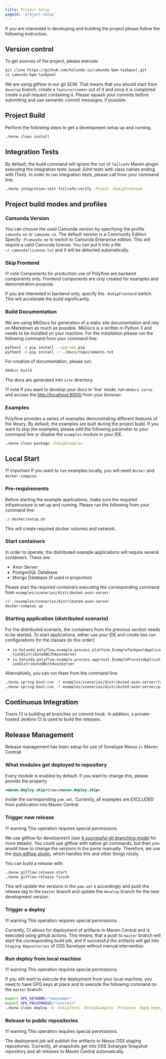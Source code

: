 ```yaml
---
title: Project Setup
pageId: 'project-setup'
---
```


If you are interested in developing and building the project please follow the following instruction.

## Version control

To get sources of the project, please execute:

```bash
git clone https://github.com/holunda-io/camunda-bpm-taskpool.git
cd camunda-bpm-taskpool
```

We are using gitflow in our git SCM. That means that you should start from `develop` branch,
create a `feature/<name>` out of it and once it is completed create a pull request containing
it. Please squash your commits before submitting and use semantic commit messages, if possible.

## Project Build

Perform the following steps to get a development setup up and running.

```bash
./mvnw clean install
```

## Integration Tests

By default, the build command will ignore the run of `failsafe` Maven plugin executing the integration tests
(usual JUnit tests with class names ending with ITest). In order to run integration tests, please
call from your command line:

```bash
./mvnw integration-test failsafe:verify -Pitest -DskipFrontend
```

## Project build modes and profiles

### Camunda Version

You can choose the used Camunda version by specifying the profile `camunda-ee` or `camunda-ce`. The default
version is a Community Edition. Specify `-Pcamunda-ee` to switch to Camunda Enterprise edition. This will
require a valid Camunda license. You can put it into a file `~/.camunda/license.txt` and it will be detected
automatically.

### Skip Frontend

!!! note
    Components for production use of Polyflow are backend components only. Frontend components are only created for examples and demonstration purpose.

If you are interested in backend only, specify the `-DskipFrontend` switch. This will accelerate the build
significantly.

### Build Documentation

We are using MkDocs for generation of a static site documentation and rely on Markdown as much as possible.
MkDocs is a written in Python 3 and needs to be installed on your machine. For the installation please run the following
command from your command line:

```bash
python3 -m pip install --upgrade pip
python3 -m pip install -r ./docs/requirements.txt
```

For creation of documentation, please run:

```bash
mkdocs build
```

The docs are generated into `site` directory.

!!! note
    If you want to develop your docs in 'live' mode, run `mkdocs serve` and access the [http://localhost:8000/](http://localhost:8000/) from your browser.

### Examples

Polyflow provides a series of examples demonstrating different features of the library. By default, the examples are
built during the project build. If you want to skip the examples, please add the following parameter to your command
line or disable the `examples` module in your IDE.

```bash
./mvnw clean package -DskipExamples
```

## Local Start

!!! important
    If you want to run examples locally, you will need `docker` and `docker-compose`.

### Pre-requirements

Before starting the example applications, make sure the required infrastructure is set up and running.
Please run the following from your command line:

```bash
./.docker/setup.sh
```

This will create required docker volumes and network.

### Start containers

In order to operate, the distributed example applications will require several containers. These are:

* Axon Server
* PostgreSQL Database
* Mongo Database (if used in projection)

Please start the required containers executing the corresponding command from `examples/scenarios/distributed-axon-server`:

```bash
cd ./examples/scenarios/distributed-axon-server
docker-compose up
```

### Starting application (distributed scenario)

For the distributed scenario, the containers from the previous section needs to be started.
To start applications, either use your IDE and create two run configurations for the classes (in this order):

* `io.holunda.polyflow.example.process.platform.ExampleTaskpoolApplicationDistributedWithAxonServer`
* `io.holunda.polyflow.example.process.approval.ExampleProcessApplicationDistributedWithAxonServer`

Alternatively, you can run them from the command line:

```bash
./mvnw spring-boot:run -f examples/scenarios/distributed-axon-server/taskpool-application
./mvnw spring-boot:run -f examples/scenarios/distributed-axon-server/process-application
```

## Continuous Integration

Travis CI is building all branches on commit hook. In addition, a private-hosted Jenkins CI
is used to build the releases.

## Release Management

Release management has been setup for use of Sonatype Nexus (= Maven Central)

### What modules get deployed to repository

Every module is enabled by default. If you want to change this, please provide the property

```xml
<maven.deploy.skip>true</maven.deploy.skip>
```

inside the corresponding `pom.xml`. Currently, all examples are _EXCLUDED_ from publication into Maven Central.

### Trigger new release

!!! warning
    This operation requires special permissions.

We use gitflow for development (see [A successful git branching model](http://nvie.com/posts/a-successful-git-branching-model/) for more details). You could use gitflow with native git commands, but then you would have to change the versions in the poms manually. Therefore, we use the [mvn gitflow plugin](https://github.com/aleksandr-m/gitflow-maven-plugin/), which handles this and other things nicely.

You can build a release with:

```bash
./mvnw gitflow:release-start
./mvnw gitflow:release-finish
```

This will update the versions in the `pom.xml` s accordingly and push the release tag to the `master` branch
and update the `develop` branch for the new development version.

### Trigger a deploy

!!! warning
    This operation requires special permissions.

Currently, CI allows for deployment of artifacts to Maven Central and is executed using github actions.
This means, that a push to `master` branch will start the corresponding build job, and if successful the
artifacts will get into `Staging Repositories` of OSS Sonatype without manual intervention.

### Run deploy from local machine

!!! warning
    This operation requires special permissions.

If you still want to execute the deployment from your local machine, you need to have GPG keys at place and
to execute the following command on the `master` branch:

```bash
export GPG_KEYNAME="<keyname>"
export GPG_PASSPHRASE="<secret>"
./mvnw clean deploy -B -DskipTests -DskipExamples -Prelease -Dgpg.keyname=$GPG_KEYNAME -Dgpg.passphrase=$GPG_PASSPHRASE
```

### Release to public repositories

!!! warning
     This operation requires special permissions.

The deployment job will publish the artifacts to Nexus OSS staging repositories. Currently, all snapshots get into OSS Sonatype Snapshot
repository and all releases to Maven Central automatically.
